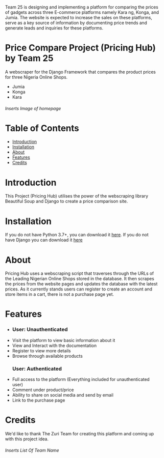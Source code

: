 Team 25 is designing and implementing a platform for comparing the prices of gadgets across three E-commerce platforms namely Kara ng, Konga,  and Jumia. The website is expected to increase the sales on these platforms, serve as a key source of information by documenting price trends and generate leads and inquiries for these platforms. 

# Price Compare Project (Pricing Hub) by Team 25
A webscraper for the Django Framework that compares the product prices for three Nigeria Online Shops.
- Jumia
- Konga
- Kara

<!-- <img src="Screenshots/Homepage.png" width="700"> -->
<h6>Inserts Image of homepage</h6>

# Table of Contents
- <a href="https://github.com/zuri-training/Project-price-compare-team-25#Introduction">Introduction</a>
- <a href="https://github.com/zuri-training/Project-price-compare-team-25#Installation">Installation</a>
- <a href="https://github.com/zuri-training/Project-price-compare-team-25#About">About</a>
- <a href="https://github.com/zuri-training/Project-price-compare-team-25#Features">Features</a>
- <a href="https://github.com/zuri-training/Project-price-compare-team-25#Credit">Credits</a>

# Introduction
This Project (Pricing Hub) utilises the power of the webscraping library Beautiful Soup and Django to create a price comparison site. 

# Installation
If you do not have Python 3.7+, you can download it [here](https://www.python.org/downloads/release/python-370/, "here").
If you do not have Django you can download it [here](https://docs.djangoproject.com/en/3.0/topics/install/)

# About
Pricing Hub uses a webscraping script that traverses through the URLs of the Leading Nigerian Online Shops stored in the database. It then scrapes the prices from the website pages and updates the database with the latest prices. As it currently stands users can register to create an account and store items in a cart, there is not a purchase page yet.

# Features
-
    <h3 align="left">User: Unauthenticated</h3>
- Visit the platform to view basic information about it
- View and Interact with the documentation
- Register to view more details
- Browse through available products 
    <h3 align="left">User: Authenticated</h3>
- Full access to the platform (Everything included for unauthenticated user)
- Comment under product/price
- Ability to share on social media and send by email
- Link to the purchase page

# Credits
We'd like to thank The Zuri Team for creating this platform and coming up with this project idea.

<h6>Inserts List Of Team Name</h6>
